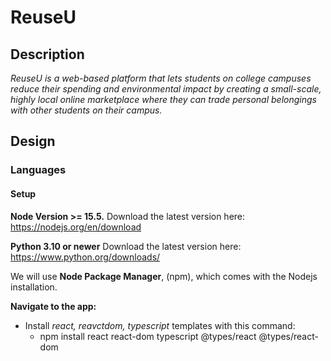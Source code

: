 # ReuseU
 ## Description
 _ReuseU is a web-based platform that lets students on college campuses reduce their spending and environmental impact by creating a small-scale, highly local online marketplace where they can trade personal belongings with other students on their campus._

## Design

### Languages

#### Setup
__Node Version >= 15.5.__
Download the latest version here: https://nodejs.org/en/download

__Python 3.10 or newer__
Download the latest version here: https://www.python.org/downloads/

We will use __Node Package Manager__, (npm), which comes with the Nodejs installation.

__Navigate to the app:__

- Install _react, reavctdom, typescript_ templates with this command:
  - npm install react react-dom typescript @types/react @types/react-dom
